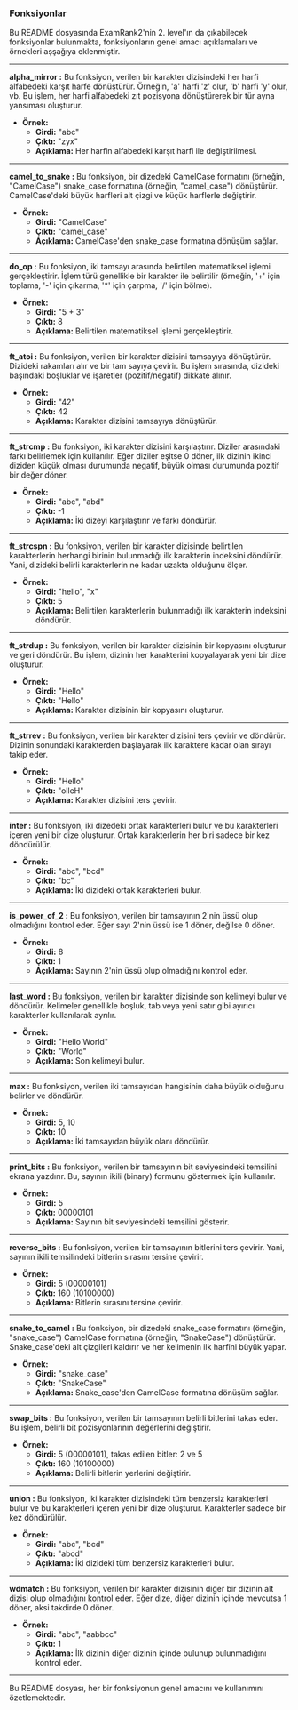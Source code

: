 ### Fonksiyonlar

Bu README dosyasında ExamRank2'nin 2. level'ın da çıkabilecek fonksiyonlar bulunmakta, fonksiyonların genel amacı açıklamaları ve örnekleri aşşağıya eklenmiştir.

---

**alpha_mirror :** Bu fonksiyon, verilen bir karakter dizisindeki her harfi alfabedeki karşıt harfe dönüştürür. Örneğin, 'a' harfi 'z' olur, 'b' harfi 'y' olur, vb. Bu işlem, her harfi alfabedeki zıt pozisyona dönüştürerek bir tür ayna yansıması oluşturur.

- **Örnek:**
  - **Girdi:** "abc"
  - **Çıktı:** "zyx"
  - **Açıklama:** Her harfin alfabedeki karşıt harfi ile değiştirilmesi.

---

**camel_to_snake :** Bu fonksiyon, bir dizedeki CamelCase formatını (örneğin, "CamelCase") snake_case formatına (örneğin, "camel_case") dönüştürür. CamelCase'deki büyük harfleri alt çizgi ve küçük harflerle değiştirir.

- **Örnek:**
  - **Girdi:** "CamelCase"
  - **Çıktı:** "camel_case"
  - **Açıklama:** CamelCase'den snake_case formatına dönüşüm sağlar.

---

**do_op :** Bu fonksiyon, iki tamsayı arasında belirtilen matematiksel işlemi gerçekleştirir. İşlem türü genellikle bir karakter ile belirtilir (örneğin, '+' için toplama, '-' için çıkarma, '*' için çarpma, '/' için bölme).

- **Örnek:**
  - **Girdi:** "5 + 3"
  - **Çıktı:** 8
  - **Açıklama:** Belirtilen matematiksel işlemi gerçekleştirir.

---

**ft_atoi :** Bu fonksiyon, verilen bir karakter dizisini tamsayıya dönüştürür. Dizideki rakamları alır ve bir tam sayıya çevirir. Bu işlem sırasında, dizideki başındaki boşluklar ve işaretler (pozitif/negatif) dikkate alınır.

- **Örnek:**
  - **Girdi:** "42"
  - **Çıktı:** 42
  - **Açıklama:** Karakter dizisini tamsayıya dönüştürür.

---

**ft_strcmp :** Bu fonksiyon, iki karakter dizisini karşılaştırır. Diziler arasındaki farkı belirlemek için kullanılır. Eğer diziler eşitse 0 döner, ilk dizinin ikinci diziden küçük olması durumunda negatif, büyük olması durumunda pozitif bir değer döner.

- **Örnek:**
  - **Girdi:** "abc", "abd"
  - **Çıktı:** -1
  - **Açıklama:** İki dizeyi karşılaştırır ve farkı döndürür.

---

**ft_strcspn :** Bu fonksiyon, verilen bir karakter dizisinde belirtilen karakterlerin herhangi birinin bulunmadığı ilk karakterin indeksini döndürür. Yani, dizideki belirli karakterlerin ne kadar uzakta olduğunu ölçer.

- **Örnek:**
  - **Girdi:** "hello", "x"
  - **Çıktı:** 5
  - **Açıklama:** Belirtilen karakterlerin bulunmadığı ilk karakterin indeksini döndürür.

---

**ft_strdup :** Bu fonksiyon, verilen bir karakter dizisinin bir kopyasını oluşturur ve geri döndürür. Bu işlem, dizinin her karakterini kopyalayarak yeni bir dize oluşturur.

- **Örnek:**
  - **Girdi:** "Hello"
  - **Çıktı:** "Hello"
  - **Açıklama:** Karakter dizisinin bir kopyasını oluşturur.

---

**ft_strrev :** Bu fonksiyon, verilen bir karakter dizisini ters çevirir ve döndürür. Dizinin sonundaki karakterden başlayarak ilk karaktere kadar olan sırayı takip eder.

- **Örnek:**
  - **Girdi:** "Hello"
  - **Çıktı:** "olleH"
  - **Açıklama:** Karakter dizisini ters çevirir.

---

**inter :** Bu fonksiyon, iki dizedeki ortak karakterleri bulur ve bu karakterleri içeren yeni bir dize oluşturur. Ortak karakterlerin her biri sadece bir kez döndürülür.

- **Örnek:**
  - **Girdi:** "abc", "bcd"
  - **Çıktı:** "bc"
  - **Açıklama:** İki dizideki ortak karakterleri bulur.

---

**is_power_of_2 :** Bu fonksiyon, verilen bir tamsayının 2'nin üssü olup olmadığını kontrol eder. Eğer sayı 2'nin üssü ise 1 döner, değilse 0 döner.

- **Örnek:**
  - **Girdi:** 8
  - **Çıktı:** 1
  - **Açıklama:** Sayının 2'nin üssü olup olmadığını kontrol eder.

---

**last_word :** Bu fonksiyon, verilen bir karakter dizisinde son kelimeyi bulur ve döndürür. Kelimeler genellikle boşluk, tab veya yeni satır gibi ayırıcı karakterler kullanılarak ayrılır.

- **Örnek:**
  - **Girdi:** "Hello World"
  - **Çıktı:** "World"
  - **Açıklama:** Son kelimeyi bulur.

---

**max :** Bu fonksiyon, verilen iki tamsayıdan hangisinin daha büyük olduğunu belirler ve döndürür.

- **Örnek:**
  - **Girdi:** 5, 10
  - **Çıktı:** 10
  - **Açıklama:** İki tamsayıdan büyük olanı döndürür.

---

**print_bits :** Bu fonksiyon, verilen bir tamsayının bit seviyesindeki temsilini ekrana yazdırır. Bu, sayının ikili (binary) formunu göstermek için kullanılır.

- **Örnek:**
  - **Girdi:** 5
  - **Çıktı:** 00000101
  - **Açıklama:** Sayının bit seviyesindeki temsilini gösterir.

---

**reverse_bits :** Bu fonksiyon, verilen bir tamsayının bitlerini ters çevirir. Yani, sayının ikili temsilindeki bitlerin sırasını tersine çevirir.

- **Örnek:**
  - **Girdi:** 5 (00000101)
  - **Çıktı:** 160 (10100000)
  - **Açıklama:** Bitlerin sırasını tersine çevirir.

---

**snake_to_camel :** Bu fonksiyon, bir dizedeki snake_case formatını (örneğin, "snake_case") CamelCase formatına (örneğin, "SnakeCase") dönüştürür. Snake_case'deki alt çizgileri kaldırır ve her kelimenin ilk harfini büyük yapar.

- **Örnek:**
  - **Girdi:** "snake_case"
  - **Çıktı:** "SnakeCase"
  - **Açıklama:** Snake_case'den CamelCase formatına dönüşüm sağlar.

---

**swap_bits :** Bu fonksiyon, verilen bir tamsayının belirli bitlerini takas eder. Bu işlem, belirli bit pozisyonlarının değerlerini değiştirir.

- **Örnek:**
  - **Girdi:** 5 (00000101), takas edilen bitler: 2 ve 5
  - **Çıktı:** 160 (10100000)
  - **Açıklama:** Belirli bitlerin yerlerini değiştirir.

---

**union :** Bu fonksiyon, iki karakter dizisindeki tüm benzersiz karakterleri bulur ve bu karakterleri içeren yeni bir dize oluşturur. Karakterler sadece bir kez döndürülür.

- **Örnek:**
  - **Girdi:** "abc", "bcd"
  - **Çıktı:** "abcd"
  - **Açıklama:** İki dizideki tüm benzersiz karakterleri bulur.

---

**wdmatch :** Bu fonksiyon, verilen bir karakter dizisinin diğer bir dizinin alt dizisi olup olmadığını kontrol eder. Eğer dize, diğer dizinin içinde mevcutsa 1 döner, aksi takdirde 0 döner.

- **Örnek:**
  - **Girdi:** "abc", "aabbcc"
  - **Çıktı:** 1
  - **Açıklama:** İlk dizinin diğer dizinin içinde bulunup bulunmadığını kontrol eder.

---

Bu README dosyası, her bir fonksiyonun genel amacını ve kullanımını özetlemektedir.
